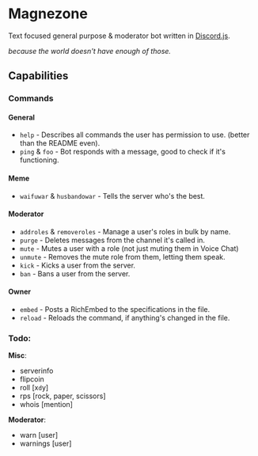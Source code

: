 # Magnezone

Text focused general purpose & moderator bot written in [Discord.js](https://discord.js.org/#/).

*because the world doesn't have enough of those.*

## Capabilities

### Commands

#### General

* `help` - Describes all commands the user has permission to use. (better than the README even).
* `ping` & `foo` - Bot responds with a message, good to check if it's functioning.

#### Meme

* `waifuwar` & `husbandowar` - Tells the server who's the best.

#### Moderator

* `addroles` & `removeroles` - Manage a user's roles in bulk by name.
* `purge` - Deletes messages from the channel it's called in.
* `mute` - Mutes a user with a role (not just muting them in Voice Chat)
* `unmute` - Removes the mute role from them, letting them speak.
* `kick` - Kicks a user from the server.
* `ban` - Bans a user from the server.

#### Owner

* `embed` - Posts a RichEmbed to the specifications in the file.
* `reload` - Reloads the command, if anything's changed in the file.

### Todo:

**Misc**:

* serverinfo
* flipcoin
* roll [x`d`y]
* rps [rock, paper, scissors]
* whois [mention]

**Moderator**:

* warn [user] <reason>
* warnings [user]
